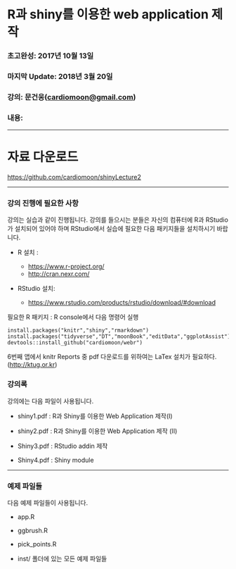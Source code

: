 # R과 shiny를 이용한 web application 제작

### 초고완성: 2017년 10월 13일

### 마지막 Update: 2018년 3월 20일 

### 강의: 문건웅(cardiomoon@gmail.com) 

### 내용: 

---

# 자료 다운로드

https://github.com/cardiomoon/shinyLecture2
 

---


### 강의 진행에 필요한 사항

강의는 실습과 같이 진행됩니다. 강의를 들으시는 분들은 자신의 컴퓨터에 R과 RStudio가 설치되어 있어야 하며 RStudio에서 실습에 필요한 다음 패키지들을 설치하시기 바랍니다.

- R 설치 :  
    - https://www.r-project.org/
    - http://cran.nexr.com/
    

- RStudio 설치: 
    - https://www.rstudio.com/products/rstudio/download/#download

필요한 R 패키지 : R console에서 다음 명령어 실행

```
install.packages("knitr","shiny","rmarkdown")
install.packages("tidyverse","DT","moonBook","editData","ggplotAssist")
devtools::install_github("cardiomoon/webr")
```

6번째 앱에서 knitr Reports 중 pdf 다운로드를 위하여는 LaTex 설치가 필요하다. (http://ktug.or.kr)


### 강의록

강의에는 다음 파일이 사용됩니다.

- shiny1.pdf : R과 Shiny를 이용한 Web Application 제작(I)

- shiny2.pdf : R과 Shiny를 이용한 Web Application 제작 (II)

- Shiny3.pdf : RStudio addin 제작

- Shiny4.pdf : Shiny module

---

### 예제 파일들

다음 예제 파일들이 사용됩니다.

- app.R

- ggbrush.R

- pick_points.R

- inst/ 폴더에 있는 모든 예제 파일들